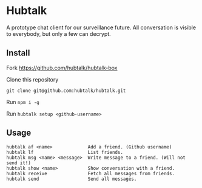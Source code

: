 # Hubtalk

A prototype chat client for our surveillance future. All conversation is visible to everybody, but only a few can decrypt.

## Install

Fork https://github.com/hubtalk/hubtalk-box

Clone this repository

    git clone git@github.com:hubtalk/hubtalk.git

Run `npm i -g`

Run `hubtalk setup <github-username>`

## Usage

    hubtalk af <name>             Add a friend. (Github username)
    hubtalk lf                    List friends.
    hubtalk msg <name> <message>  Write message to a friend. (Will not send it!)
    hubtalk show <name>           Show conversation with a friend.
    hubtalk receive               Fetch all messages from friends.
    hubtalk send                  Send all messages.
